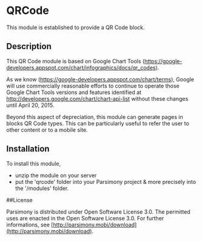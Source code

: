 QRCode
======

This module is established to provide a QR Code block.

## Description

This QR Code module is based on Google Chart Tools (https://google-developers.appspot.com/chart/infographics/docs/qr_codes).

As we know (https://google-developers.appspot.com/chart/terms), Google will use commercially reasonable efforts to continue to operate those Google Chart Tools versions and features identified at http://developers.google.com/chart/chart-api-list without these changes until April 20, 2015.

Beyond this aspect of depreciation, this module can generate pages in blocks QR Code types. 
This can be particularly useful to refer the user to other content or to a mobile site.


## Installation

To install this module, 
* unzip the module on your server
* put the 'qrcode' folder into your Parsimony project & more precisely into the '/modules' folder.


##License

Parsimony is distributed under Open Software License 3.0. The permitted uses are enacted in the Open Software License 3.0.
For further informations, see [http://parsimony.mobi/download](http://parsimony.mobi/download).
